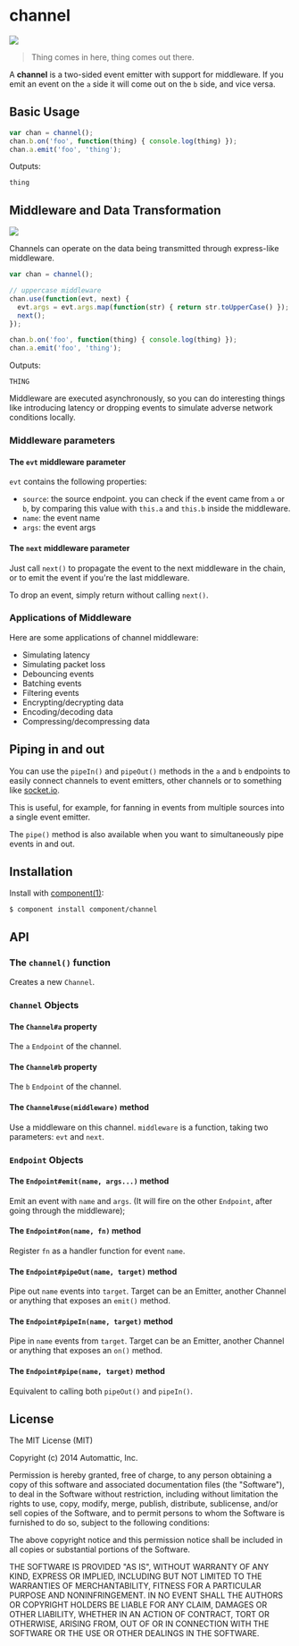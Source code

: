 # channel

![](https://i.cloudup.com/fXcoOto61r.png)

> Thing comes in here, thing comes out there.

A **channel** is a two-sided event emitter with support for middleware. If you emit an event on the `a` side it will come out on the `b` side, and vice versa.

## Basic Usage

```javascript
var chan = channel();
chan.b.on('foo', function(thing) { console.log(thing) });
chan.a.emit('foo', 'thing');
```

Outputs:

```
thing
```

## Middleware and Data Transformation

![](https://i.cloudup.com/RT8a5tfItX.png)

Channels can operate on the data being transmitted through express-like middleware. 

```javascript
var chan = channel();

// uppercase middleware
chan.use(function(evt, next) {
  evt.args = evt.args.map(function(str) { return str.toUpperCase() });
  next();
});

chan.b.on('foo', function(thing) { console.log(thing) });
chan.a.emit('foo', 'thing');
```

Outputs:

```
THING
```

Middleware are executed asynchronously, so you can do interesting things like introducing latency or dropping events to simulate
adverse network conditions locally.

### Middleware parameters

#### The `evt` middleware parameter

`evt` contains the following properties:

* `source`: the source endpoint. you can check if the event came from `a` or `b`, by comparing this value with `this.a` and `this.b` inside the middleware.
* `name`: the event name
* `args`: the event args

#### The `next` middleware parameter

Just call `next()` to propagate the event to the next middleware in the chain, or to emit the event if you're the last middleware.

To drop an event, simply return without calling `next()`.

### Applications of Middleware

Here are some applications of channel middleware:

* Simulating latency
* Simulating packet loss
* Debouncing events
* Batching events
* Filtering events
* Encrypting/decrypting data
* Encoding/decoding data
* Compressing/decompressing data

## Piping in and out

You can use the `pipeIn()` and `pipeOut()` methods in the `a` and `b` endpoints to easily connect channels to event emitters, other channels or to something like [socket.io](https://socket.io).

This is useful, for example, for fanning in events from multiple sources into a single event emitter.

The `pipe()` method is also available when you want to simultaneously pipe events in and out.

## Installation

  Install with [component(1)](http://component.io):

    $ component install component/channel

## API

### The `channel()` function

Creates a new `Channel`.

### `Channel` Objects

#### The `Channel#a` property

The `a` `Endpoint` of the channel.

#### The `Channel#b` property

The `b` `Endpoint` of the channel.

#### The `Channel#use(middleware)` method

Use a middleware on this channel. `middleware` is a function, taking two parameters: `evt` and `next`.

### `Endpoint` Objects

#### The `Endpoint#emit(name, args...)` method

Emit an event with `name` and `args`. (It will fire on the other `Endpoint`, after going through the middleware);

#### The `Endpoint#on(name, fn)` method

Register `fn` as a handler function for event `name`.

#### The `Endpoint#pipeOut(name, target)` method

Pipe out `name` events into `target`. Target can be an Emitter, another Channel or anything that exposes an `emit()` method.

#### The `Endpoint#pipeIn(name, target)` method

Pipe in `name` events from `target`. Target can be an Emitter, another Channel or anything that exposes an `on()` method.

#### The `Endpoint#pipe(name, target)` method

Equivalent to calling both `pipeOut()` and `pipeIn()`.

## License

  The MIT License (MIT)

  Copyright (c) 2014 Automattic, Inc.

  Permission is hereby granted, free of charge, to any person obtaining a copy
  of this software and associated documentation files (the "Software"), to deal
  in the Software without restriction, including without limitation the rights
  to use, copy, modify, merge, publish, distribute, sublicense, and/or sell
  copies of the Software, and to permit persons to whom the Software is
  furnished to do so, subject to the following conditions:

  The above copyright notice and this permission notice shall be included in
  all copies or substantial portions of the Software.

  THE SOFTWARE IS PROVIDED "AS IS", WITHOUT WARRANTY OF ANY KIND, EXPRESS OR
  IMPLIED, INCLUDING BUT NOT LIMITED TO THE WARRANTIES OF MERCHANTABILITY,
  FITNESS FOR A PARTICULAR PURPOSE AND NONINFRINGEMENT. IN NO EVENT SHALL THE
  AUTHORS OR COPYRIGHT HOLDERS BE LIABLE FOR ANY CLAIM, DAMAGES OR OTHER
  LIABILITY, WHETHER IN AN ACTION OF CONTRACT, TORT OR OTHERWISE, ARISING FROM,
  OUT OF OR IN CONNECTION WITH THE SOFTWARE OR THE USE OR OTHER DEALINGS IN
  THE SOFTWARE.

